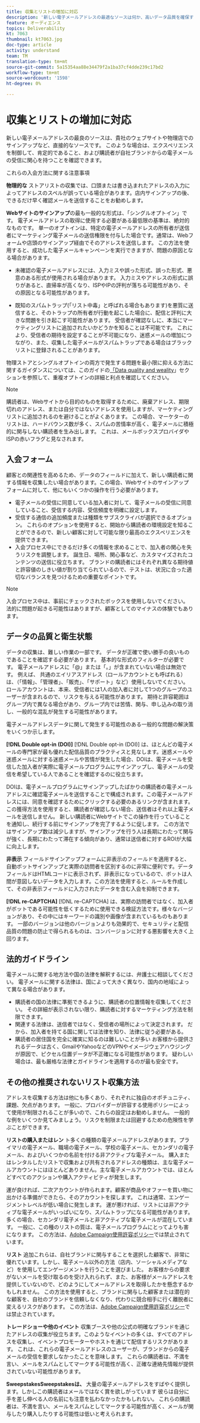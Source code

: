 ```yaml
---
title: 収集とリストの増加に対応
description: '新しい電子メールアドレスの最適なソースは何か、高いデータ品質を確保する方法、および法的ガイドラインに沿った配置方法について説明します。 '
feature: オーディエンス
topics: Deliverability
kt: 7063
thumbnail: kt7063.jpg
doc-type: article
activity: understand
team: TM
translation-type: tm+mt
source-git-commit: 5a15354aa88e34479f2a1ba37cf4dde239c17bd2
workflow-type: tm+mt
source-wordcount: '1598'
ht-degree: 0%

---
```



# 収集とリストの増加に対応

新しい電子メールアドレスの最良のソースは、貴社のウェブサイトや物理店でのサインアップなど、直接的なソースです。 このような場合は、エクスペリエンスを制御して、肯定的であること、および購読者が自社ブランドからの電子メールの受信に関心を持つことを確認できます。

これらの入会方法に関する注意事項

**物理的な** ストアリストの収集では、口頭または書き込まれたアドレスの入力によってアドレスのスペルが誤っている場合があります。店内サインアップの後、できるだけ早く確認メールを送信することをお勧めします。

**Webサイトのサインアップ**&#x200B;の最も一般的な形式は、「シングルオプトイン」です。 電子メールアドレスの取得に使用する必要がある最低限の基準は、絶対的なものです。 単一のオプトインは、特定の電子メールアドレスの所有者が送信者にマーケティング電子メールの送信権限を付与した場合です。通常は、Webフォームや店頭のサインアップ経由でそのアドレスを送信します。 この方法を使用すると、成功した電子メールキャンペーンを実行できますが、問題の原因となる場合があります。

* 未確認の電子メールアドレスには、入力ミスや誤った形式、誤った形式、悪意のある形式が使用される場合があります。 入力ミスやアドレスの形式に誤りがあると、直帰率が高くなり、ISPやIPの評判が落ちる可能性があり、その原因となる可能性があります。

* 既知のスパムトラップ(「リスト中毒」と呼ばれる場合もあります)を悪質に送信すると、そのトラップの所有者が行動を起こした場合に、配信と評判に大きな問題を引き起こす可能性があります。 受信者が確認なしに、本当にマーケティングリストに追加されたいかどうかを知ることは不可能です。 これにより、受信者の期待を設定することが不可能になり、迷惑メールの増加につながり、また、収集した電子メールがスパムトラップである場合はブラックリストに登録されることがあります。

物理ストアとシングルオプトインの両方で発生する問題を最小限に抑える方法に関するガイダンスについては、このガイドの[「Data quality and weality](#data-quality-and-hygiene)」セクションを参照して、重複オプトインの詳細と利点を確認してください。

>[!NOTE]
>
>購読者は、Webサイトから目的のものを取得するために、廃棄アドレス、期限切れのアドレス、または自分ではないアドレスを使用しますが、マーケティングリストに追加されるのを避けることがよくあります。 この場合、マーケターのリストは、ハードバウンス数が多く、スパムの苦情率が高く、電子メールに積極的に関与しない購読者を生み出します。 これは、メールボックスプロバイダやISPの赤いフラグと見なされます。

## 入会フォーム

顧客との関連性を高めるため、データのフィールドに加えて、新しい購読者に関する情報を収集したい場合があります。この場合、Webサイトのサインアップフォームに対して、他にもいくつかの操作を行う必要があります。

* 電子メールの受信に同意している加入者に対して、電子メールの受信に同意していること、受信する内容、受信頻度を明確に設定します。
* 受信する通信の追加頻度または種類をサブスクライバが選択できるオプション。 これらのオプションを使用すると、開始から購読者の環境設定を知ることができるので、新しい顧客に対して可能な限り最高のエクスペリエンスを提供できます。
* 入会プロセス中にできるだけ多くの情報を求めることで、加入者の関心を失うリスクを調整します。 誕生日、場所、関心事など、カスタマイズされたコンテンツの送信に役立ちます。 ブランドの購読者にはそれぞれ異なる期待値と許容値のしきい値が割り当てられているので、テストは、状況に合った適切なバランスを見つけるための重要なポイントです。

>[!NOTE]
>
> 入会プロセス中は、事前にチェックされたボックスを使用しないでください。 法的に問題が起きる可能性はありますが、顧客としてのマイナスの体験でもあります。

## データの品質と衛生状態

データの収集は、難しい作業の一部です。 データが正確で使い勝手の良いものであることを確認する必要があります。 基本的な形式のフィルターが必要です。 電子メールアドレスに「@」または「。」が含まれていない場合は無効です。 例えば、 共通のエイリアスアドレス（ロールアカウントとも呼ばれる）は、（「情報」、「管理者」、「販売」、「サポート」など）使用しないでください。 ロールアカウントは、本来、受信者には1人の加入者に対して1つのグループのユーザーが含まれるので、リスクを与える可能性があります。 期待と許容範囲はグループ内で異なる場合があり、グループ内では苦情、関与、申し込みの取り消し、一般的な混乱が発生する可能性があります。

電子メールアドレスデータに関して発生する可能性のある一般的な問題の解決策をいくつか示します。

**[!DNL Double opt-in (DOI)]**
[!DNL Double opt-in (DOI)] は、ほとんどの電子メールの専門家が最も優れた配信品質のプラクティスと見なします。迷惑メールや迷惑メールに対する迷惑メールや苦情が発生した場合、DOIは、電子メールを受信した加入者が実際に電子メールプログラムにサインアップし、電子メールの受信を希望している人であることを確認するのに役立ちます。

DOIは、電子メールプログラムにサインアップしたばかりの購読者の電子メールアドレスに確認電子メールを送信することで構成されます。この電子メールアドレスには、同意を確認するためにクリックする必要のあるリンクが含まれます。 この獲得方法を使用すると、購読者が確認しない場合、送信者はそれ以上電子メールを送信しません。 新しい購読者にWebサイトでこの操作を行っていることを通知し、続行する前にサインアップを完了するように促します。 この方法ではサインアップ数は減少しますが、サインアップを行う人は長期にわたって関与が強く、長期にわたって滞在する傾向があり、通常は送信者に対するROIが大幅に向上します。

**非表示**
フィールドサインアップフォームに非表示のフィールドを適用すると、自動ボットサインアップと実際の訪問者を区別するのに非常に便利です。データフィールドはHTMLコードに表示されず、非表示になっているので、ボットは人間が意図しないデータを入力します。この方法を使用すると、ルールを作成して、その非表示フィールドに入力されたデータを含む入会を抑制できます。

**[!DNL re-CAPTCHA]**
[!DNL re-CAPTCHA] は、実際の訪問者ではなく、加入者がボットである可能性を低くするために使用できる検証方法です。様々なバージョンがあり、その中にはキーワードの識別や画像が含まれているものもあります。 一部のバージョンは他のバージョンよりも効果的で、セキュリティと配信品質の問題の防止で得られるものは、コンバージョンに対する悪影響を大きく上回ります。

## 法的ガイドライン

電子メールに関する地方法や国の法律を解釈するには、弁護士に相談してください。 電子メールに関する法律は、国によって大きく異なり、国内の地域によって異なる場合があります。

* 購読者の国の法律に準拠できるように、購読者の位置情報を収集してください。 その詳細が表示されない限り、購読者に対するマーケティング方法を制限できます。
* 関連する法律は、送信者ではなく、受信者の場所によって決定されます。 だから、加入者を持てる国に関しては法律を知り、法律に従う必要がある。
* 購読者の居住国を完全に確実に知るのは難しいことが多い お客様から提供されるデータは古く、GmailやYahooなどのVPNやイメージウェアハウジングが原因で、ピクセル位置データが不正確になる可能性があります。 疑わしい場合は、最も厳格な法律とガイドラインを適用するのが最も安全です。

## その他の推奨されないリスト収集方法

アドレスを収集する方法は他にも多くあり、それぞれに独自のオポチュニティ、課題、欠点があります。 一般に、プロバイダーが許容する使用ポリシーによって使用が制限されることが多いので、これらの設定はお勧めしません。 一般的な例をいくつか見てみましょう。リスクを制限または回避するための危険性を学ぶことができます。

**リストの購入またはレン**
ト多くの種類の電子メールアドレスがあります。プライマリの電子メール、職場の電子メール、学校の電子メール、セカンダリの電子メール、およびいくつかの名前を付ける非アクティブな電子メール。 購入またはレンタルしたリストで収集および共有されるアドレスの種類は、主な電子メールアカウントにはほとんどありません。主な電子メールアカウントでは、ほとんどすべてのアクションや購入アクティビティが発生します。

運が良ければ、二次アカウントが作られます。顧客が商品やオファーを買い物に出かける準備ができたら、そのアカウントを探します。 これは通常、エンゲージメントレベルが低い場合に発生します。 運が悪ければ、リストには非アクティブな電子メールがいっぱいになり、スパムトラップになる可能性があります。 多くの場合、セカンダリ電子メールと非アクティブな電子メールが混在しています。 一般に、この種のリストの質は、電子メールプログラムにとってよりも害になります。 この方法は、[Adobe Campaign使用許容ポリシー](https://www.adobe.com/legal/terms/aup.html)では禁止されています。

**リスト**
追加これらは、自社ブランドに関与することを選択した顧客で、非常に優れています。しかし、電子メール以外の方法（店内、ソーシャルメディアなど）を使用してエンゲージメントを行うことを選びました。 お客様からの要求がないメールを受け取るのを受け入れられず、また、お客様がメールアドレスを提供していないので、どのようにしてメールアドレスを取得したかを懸念するかもしれません。 この方法を使用すると、ブランドに関与した顧客または潜在的な顧客を、自社のブランドを信頼しなくなり、代わりに競合相手に行く離脱者に変えるリスクがあります。 この方法は、[Adobe Campaign使用許容ポリシー](https://www.adobe.com/legal/terms/aup.html)では禁止されています。

**トレードショーや他のイベント**
収集ブースや他の公式の明確なブランドを通じたアドレスの収集が役立ちます。このようなイベントの多くは、すべてのアドレスを収集し、イベントプロモーターやホストを通じて配信するリスクがあります。 これは、これらの電子メールアドレスのユーザーが、ブランドからの電子メールの受信を要求しなかったことを意味します。 これらの購読者は、不満を言い、メールをスパムとしてマークする可能性が高く、正確な連絡先情報が提供されていない可能性があります。

**SweepstakesSweepstakesは、**
大量の電子メールアドレスをすばやく提供します。しかしこの購読者はメールではなく賞を欲しがっています 彼らは自分に手を差し伸べる人の名前にも注意を払わなかったかもしれない。 これらの購読者は、不満を言い、メールをスパムとしてマークする可能性が高く、メールが関与したり購入したりする可能性は低いと考えられます。
